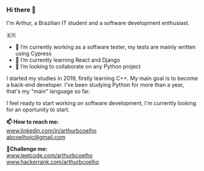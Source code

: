 ### Hi there 👋

I'm Arthur, a Brazilian IT student and a software development enthusiast.

:brazil:
- 🔭 I’m currently working as a software tester, my tests are mainly written using Cypress
- 🌱 I’m currently learning React and Django
- 👯 I’m looking to collaborate on any Python project

I started my studies in 2019, firstly learning C++. My main goal is to become a back-end developer. I've been studying Python for more than a year, that's my "main" language so far. 

I feel ready to start working on software development, I'm currently looking for an oportunity to start. 

**📫 How to reach me:**</br>
www.linkedin.com/in/arthurbcoelho </br>
abcoelhojc@gmail.com

**:jigsaw:Challenge me:**</br>
www.leetcode.com/arthurbcoelho </br>
www.hackerrank.com/arthurbcoelho

<!--
**arthurbcoelho/arthurbcoelho** is a ✨ _special_ ✨ repository because its `README.md` (this file) appears on your GitHub profile.

Here are some ideas to get you started:

- 🔭 I’m currently working on ...
- 🌱 I’m currently learning ...
- 👯 I’m looking to collaborate on ...
- 🤔 I’m looking for help with ...
- 💬 Ask me about ...
- 📫 How to reach me: ...
- 😄 Pronouns: ...
- ⚡ Fun fact: ...
-->
